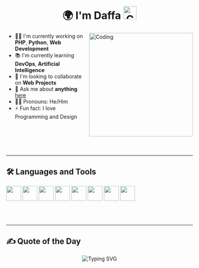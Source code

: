 <h1 align="center"> 🌍 I'm Daffa <img alt="Coding" width="35" src="https://media.giphy.com/media/hvRJCLFzcasrR4ia7z/giphy.gif"/></h1>
<img align="right"  alt="Coding" width="280" src="programmer-unscreen.gif" />

- 👨‍💻 I'm currently working on **PHP**, **Python**, **Web Development**
- 📚 I'm currently learning **DevOps**, **Artificial Intelligence**
- 🤝 I'm looking to collaborate on **Web Projects**
- 💬 Ask me about **anything** [here](daffawy@gmail.com)
- 👨‍🎓 Pronouns: He/Him
- ⚡ Fun fact: I love Programming and Design
<br>
<br>
<br>
<br>


---
## 🛠️ Languages and Tools

<p align="left">
  <img src="https://cdn.jsdelivr.net/gh/devicons/devicon/icons/html5/html5-original.svg" width="40" />
  <img src="https://cdn.jsdelivr.net/gh/devicons/devicon/icons/css3/css3-original.svg" width="40" />
  <img src="https://cdn.jsdelivr.net/gh/devicons/devicon@latest/icons/javascript/javascript-original.svg" width="40" />
  <img src="https://cdn.jsdelivr.net/gh/devicons/devicon/icons/php/php-original.svg" width="40" />
  <img src="https://cdn.jsdelivr.net/gh/devicons/devicon@latest/icons/mysql/mysql-original-wordmark.svg" width="40" />
  <img src="https://cdn.jsdelivr.net/gh/devicons/devicon@latest/icons/python/python-original.svg" width="40" />
  <img src="https://cdn.jsdelivr.net/gh/devicons/devicon@latest/icons/vscode/vscode-original.svg" width="40" />
  <img src="https://cdn.jsdelivr.net/gh/devicons/devicon@latest/icons/figma/figma-original.svg" width="40" />
</p>
<br>
<br>

---

## ✍️ Quote of the Day

<p align="center">
  <img src="https://readme-typing-svg.demolab.com?font=Fira+Code&pause=1000&center=true&width=435&lines=Keep+learning%2C+keep+building!" alt="Typing SVG" />
</p>

